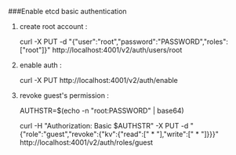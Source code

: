 ###Enable etcd basic authentication

1. create root account :
    
    curl -X PUT -d "{\"user\":\"root\",\"password\":\"PASSWORD\",\"roles\":[\"root\"]}" http://localhost:4001/v2/auth/users/root

2. enable auth :

    curl -X PUT http://localhost:4001/v2/auth/enable

3. revoke guest's permission :

    AUTHSTR=$(echo -n "root:PASSWORD" | base64)
    
    curl -H "Authorization: Basic $AUTHSTR" -X PUT -d "{\"role\":\"guest\",\"revoke\":{\"kv\":{\"read\":[\" * \"],\"write\":[\" * \"]}}}" http://localhost:4001/v2/auth/roles/guest
